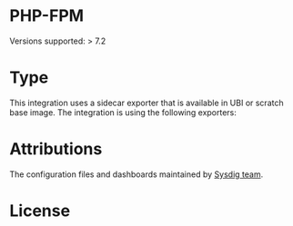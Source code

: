 # PHP-FPM


Versions supported: > 7.2

# Type
This integration uses a sidecar exporter that is available in UBI or scratch base image.
The integration is using the following exporters:


# Attributions
The configuration files and dashboards maintained by [Sysdig team](https://sysdig.com/).

# License